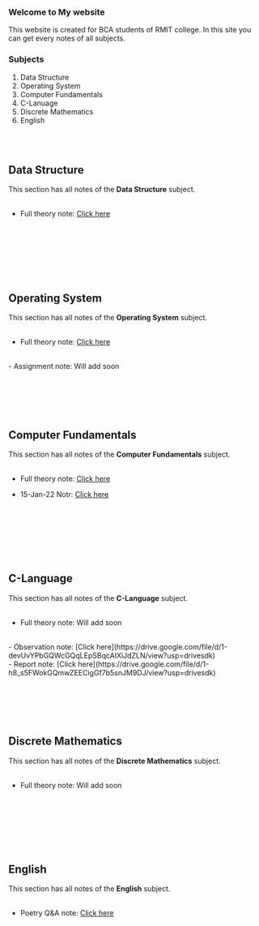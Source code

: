 ### Welcome to My website

This website is created for BCA students of RMIT college. In this site you can get every notes of all subjects.

### Subjects
1. Data Structure
2. Operating System
3. Computer Fundamentals
4. C-Lanuage
5. Discrete Mathematics
6. English
<br/>
<br/>

## Data Structure

This section has all notes of the **Data Structure** subject.
<br/>
<br/>
- Full theory note: [Click here](https://drive.google.com/file/d/1-2KUctyQ9UbBW1YwH3dpO1aIxqu6FTEK/view?usp=drivesdk)
<br/>
<br/>
<br/>
<br/>
<br/>
<br/>

## Operating System

This section has all notes of the **Operating System** subject.
<br/>
<br/>
- Full theory note: [Click here](https://drive.google.com/file/d/10joePUDzDVyrlbAVk2r0JmgzN3AkmHqC/view?usp=drivesdk)
<br/>
- Assignment note: Will add soon
<br/>
<br/>
<br/>
<br/>
<br/>
<br/>

## Computer Fundamentals

This section has all notes of the **Computer Fundamentals** subject.
<br/>
<br/>
- Full theory note: [Click here](https://drive.google.com/file/d/1--5lk0jgYQkSod_avHZdWIhNWC201g1-/view?usp=drivesdk)

- 15-Jan-22 Notr: [Click here](https://drive.google.com/file/d/1-6s3Wt5dkda85wdTDuj-MAMMCCYS_aRm/view?usp=drivesdk)
<br/>
<br/>
<br/>
<br/>
<br/>
<br/>

## C-Language

This section has all notes of the **C-Language** subject.
<br/>
<br/>
- Full theory note: Will add soon
<br/>
- Observation note: [Click here](https://drive.google.com/file/d/1-devUvYPbGQWcGQqLEpSBqcAIXiJdZLN/view?usp=drivesdk)
<br/>
- Report note: [Click here](https://drive.google.com/file/d/1-h8_s5FWokGQmwZEECigGf7b5snJM9DJ/view?usp=drivesdk)
<br/>
<br/>
<br/>
<br/>
<br/>
<br/>

## Discrete Mathematics

This section has all notes of the **Discrete Mathematics** subject.
<br/>
<br/>
- Full theory note: Will add soon
<br/>
<br/>
<br/>
<br/>
<br/>
<br/>

## English

This section has all notes of the **English** subject.
<br/>
<br/>
- Poetry Q&A note: [Click here](https://drive.google.com/file/d/10Ak8GrsrJeSX0WCLx65WunTn5FSTSznP/view?usp=drivesdk)
<br/>
<br/>

